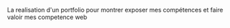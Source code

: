 La realisation d'un portfolio pour montrer exposer mes compétences et faire valoir mes competence web